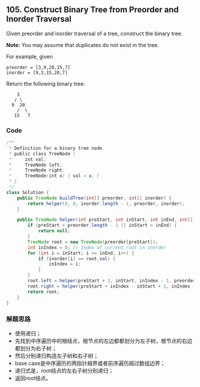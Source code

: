 ## 105. Construct Binary Tree from Preorder and Inorder Traversal

Given preorder and inorder traversal of a tree, construct the binary tree.

**Note:**
You may assume that duplicates do not exist in the tree.

For example, given

```
preorder = [3,9,20,15,7]
inorder = [9,3,15,20,7]
```
Return the following binary tree:

```
    3
   / \
  9  20
    /  \
   15   7
```

### Code

```java
/**
 * Definition for a binary tree node.
 * public class TreeNode {
 *     int val;
 *     TreeNode left;
 *     TreeNode right;
 *     TreeNode(int x) { val = x; }
 * }
 */
class Solution {
    public TreeNode buildTree(int[] preorder, int[] inorder) {
        return helper(0, 0, inorder.length - 1, preorder, inorder);
    }

    public TreeNode helper(int preStart, int inStart, int inEnd, int[] preorder, int[] inorder) {
        if (preStart > preorder.length - 1 || inStart > inEnd) {
            return null;
        }
        TreeNode root = new TreeNode(preorder[preStart]);
        int inIndex = 0; // Index of current root in inorder
        for (int i = inStart; i <= inEnd; i++) {
            if (inorder[i] == root.val) {
                inIndex = i;
            }
        }
        root.left = helper(preStart + 1, inStart, inIndex - 1, preorder, inorder);
        root.right = helper(preStart + inIndex - inStart + 1, inIndex + 1, inEnd, preorder, inorder);
        return root;
    }
}
```

### 解题思路
* 使用递归；
* 先找到中序遍历中的根结点，根节点的左边都都划分为左子树，根节点的右边都划分为右子树；
* 然后分别递归构造左子树和右子树；
* base case是中序遍历的两指针越界或者前序遍历超过数组边界；
* 递归式是，root结点的左右子树分别递归；
* 返回root结点。